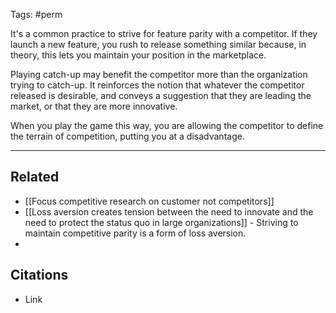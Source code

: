 Tags: #perm 

It's a common practice to strive for feature parity with a competitor. If they launch a new feature, you rush to release something similar because, in theory, this lets you maintain your position in the marketplace.

Playing catch-up may benefit the competitor more than the organization trying to catch-up. It reinforces the notion that whatever the competitor released is desirable, and conveys a suggestion that they are leading the market, or that they are more innovative. 

When you play the game this way, you are allowing the competitor to define the terrain of competition, putting you at a disadvantage. 

---
## Related
- [[Focus competitive research on customer not competitors]]
- [[Loss aversion creates tension between the need to innovate and the need to protect the status quo in large organizations]] - Striving to maintain competitive parity is a form of loss aversion. 
- 

## Citations
- Link